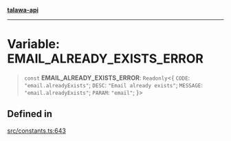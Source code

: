 [**talawa-api**](../../README.md)

***

# Variable: EMAIL\_ALREADY\_EXISTS\_ERROR

> `const` **EMAIL\_ALREADY\_EXISTS\_ERROR**: `Readonly`\<\{ `CODE`: `"email.alreadyExists"`; `DESC`: `"Email already exists"`; `MESSAGE`: `"email.alreadyExists"`; `PARAM`: `"email"`; \}\>

## Defined in

[src/constants.ts:643](https://github.com/Suyash878/talawa-api/blob/095e6964ce2a06c1c30d1acf81b6162203f1db91/src/constants.ts#L643)
